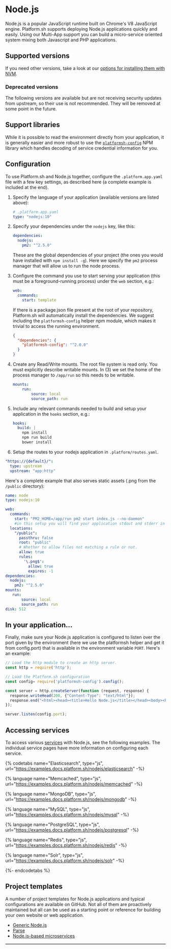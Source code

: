 # Node.js

Node.js is a popular JavaScript runtime built on Chrome's V8 JavaScript engine.  Platform.sh supports deploying Node.js applications quickly and easily. Using our Multi-App support you can build a micro-service oriented system mixing both Javascript and PHP applications.

## Supported versions

<div id = "nodejsSupported"></div>

<script>
makeImagesList("runtimes", "nodejs", "supported", "nodejsSupported");
</script>

If you need other versions, take a look at our [options for installing them with NVM](/languages/nodejs/nvm.html).

### Deprecated versions

The following versions are available but are not receiving security updates from upstream, so their use is not recommended. They will be removed at some point in the future.

<div id = "nodejsDeprecated"></div>

<script>
makeImagesList("runtimes", "nodejs", "deprecated", "nodejsDeprecated");
</script>

## Support libraries

While it is possible to read the environment directly from your application, it is generally easier and more robust to use the [`platformsh-config`](https://github.com/platformsh/config-reader-nodejs) NPM library which handles decoding of service credential information for you.

## Configuration

To use Platform.sh and Node.js together, configure the ``.platform.app.yaml`` file with a few key settings, as described here (a complete example is included at the end).

1. Specify the language of your application (available versions are listed above):

   ```yaml
   # .platform.app.yaml
   type: "nodejs:10"
   ```

2. Specify your dependencies under the `nodejs` key, like this:

   ```yaml
   dependencies:
     nodejs:
       pm2: "^2.5.0"
   ```

   These are the global dependencies of your project (the ones you would have installed with `npm install -g`). Here we specify the `pm2` process manager that will allow us to run the node process.

3. Configure the command you use to start serving your application (this must be a foreground-running process) under the `web` section, e.g.:

   ```yaml
   web:
     commands:
       start: template
   ```

   If there is a package.json file present at the root of your repository, Platform.sh will automatically install the dependencies. We suggest including the `platformsh-config` helper npm module, which makes it trivial to access the running environment.

   ```json
   {
     "dependencies": {
       "platformsh-config": "^2.0.0"
     }
   }
   ```

4. Create any Read/Write mounts. The root file system is read only. You must explicitly describe writable mounts. In (3) we set the home of the process manager to `/app/run` so this needs to be writable.

   ```yaml
   mounts:
       run:
           source: local
           source_path: run
   ```

5. Include any relevant commands needed to build and setup your application in the `hooks` section, e.g.:

   ```yaml
   hooks:
     build: |
       npm install
       npm run build
       bower install
   ```

6. Setup the routes to your nodejs application in `.platform/routes.yaml`.

  ```yaml
  "https://{default}/":
    type: upstream
    upstream: "app:http"
  ```

Here's a complete example that also serves static assets (.png from the `/public` directory):

```yaml
name: node
type: nodejs:10

web:
  commands:
    start: "PM2_HOME=/app/run pm2 start index.js --no-daemon"
    #in this setup you will find your application stdout and stderr in /app/run/logs
  locations:
    "/public":
      passthru: false
      root: "public"
      # Whether to allow files not matching a rule or not.
      allow: true
      rules:
        '\.png$':
          allow: true
          expires: -1
dependencies:
  nodejs:
    pm2: "^2.5.0"
mounts:
   run:
       source: local
       source_path: run
disk: 512
```

## In your application...

Finally, make sure your Node.js application is configured to listen over the port given by the environment (here we use the platformsh helper and get it from config.port) that is available in the environment variable ``PORT``.  Here's an example:

```js
// Load the http module to create an http server.
const http = require('http');

// Load the Platform.sh configuration
const config= require('platformsh-config').config();

const server = http.createServer(function (request, response) {
  response.writeHead(200, {"Content-Type": "text/html"});
  response.end("<html><head><title>Hello Node.js</title></head><body><h1><img src='public/js.png'>Hello Node.js</h1><h3>Platform configuration:</h3><pre>"+JSON.stringify(config, null, 4) + "</pre></body></html>");
});

server.listen(config.port);
```

## Accessing services

To access various [services](/configuration/services.md) with Node.js, see the following examples.  The individual service pages have more information on configuring each service.

{% codetabs name="Elasticsearch", type="js", url="https://examples.docs.platform.sh/nodejs/elasticsearch" -%}

{% language name="Memcached", type="js", url="https://examples.docs.platform.sh/nodejs/memcached" -%}

{% language name="MongoDB", type="js", url="https://examples.docs.platform.sh/nodejs/mongodb" -%}

{% language name="MySQL", type="js", url="https://examples.docs.platform.sh/nodejs/mysql" -%}

{% language name="PostgreSQL", type="js", url="https://examples.docs.platform.sh/nodejs/postgresql" -%}

{% language name="Redis", type="js", url="https://examples.docs.platform.sh/nodejs/redis" -%}

{% language name="Solr", type="js", url="https://examples.docs.platform.sh/nodejs/solr" -%}

{%- endcodetabs %}

## Project templates

A number of project templates for Node.js applications and typical configurations are available on GitHub. Not all of them are proactively maintained but all can be used as a starting point or reference for building your own website or web application.

* [Generic Node.js](https://github.com/platformsh/platformsh-example-nodejs)
* [Parse](https://github.com/platformsh/platformsh-example-parseit)
* [Node.js-based microservices](https://github.com/platformsh/platformsh-example-nodejs-microservices)

<div>
    <table id="nodeTemplate" border="1">
    <tbody></tbody>
    </table>
</div>

<script>
makeTemplateTable("nodejs", "nodeTemplate");
</script>
